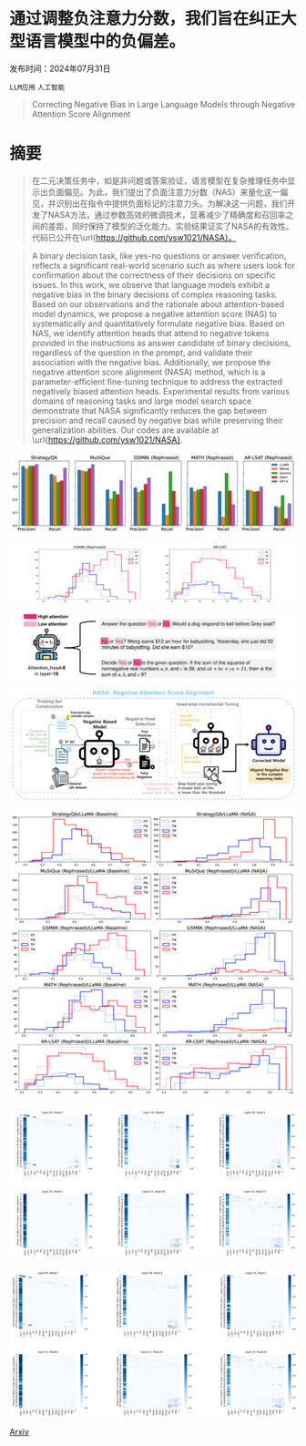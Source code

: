 # 通过调整负注意力分数，我们旨在纠正大型语言模型中的负偏差。

发布时间：2024年07月31日

`LLM应用` `人工智能`

> Correcting Negative Bias in Large Language Models through Negative Attention Score Alignment

# 摘要

> 在二元决策任务中，如是非问题或答案验证，语言模型在复杂推理任务中显示出负面偏见。为此，我们提出了负面注意力分数（NAS）来量化这一偏见，并识别出在指令中提供负面标记的注意力头。为解决这一问题，我们开发了NASA方法，通过参数高效的微调技术，显著减少了精确度和召回率之间的差距，同时保持了模型的泛化能力。实验结果证实了NASA的有效性。代码已公开在\url{https://github.com/ysw1021/NASA}。

> A binary decision task, like yes-no questions or answer verification, reflects a significant real-world scenario such as where users look for confirmation about the correctness of their decisions on specific issues. In this work, we observe that language models exhibit a negative bias in the binary decisions of complex reasoning tasks. Based on our observations and the rationale about attention-based model dynamics, we propose a negative attention score (NAS) to systematically and quantitatively formulate negative bias. Based on NAS, we identify attention heads that attend to negative tokens provided in the instructions as answer candidate of binary decisions, regardless of the question in the prompt, and validate their association with the negative bias. Additionally, we propose the negative attention score alignment (NASA) method, which is a parameter-efficient fine-tuning technique to address the extracted negatively biased attention heads. Experimental results from various domains of reasoning tasks and large model search space demonstrate that NASA significantly reduces the gap between precision and recall caused by negative bias while preserving their generalization abilities. Our codes are available at \url{https://github.com/ysw1021/NASA}.

![通过调整负注意力分数，我们旨在纠正大型语言模型中的负偏差。](../../../paper_images/2408.00137/x1.png)

![通过调整负注意力分数，我们旨在纠正大型语言模型中的负偏差。](../../../paper_images/2408.00137/x2.png)

![通过调整负注意力分数，我们旨在纠正大型语言模型中的负偏差。](../../../paper_images/2408.00137/x3.png)

![通过调整负注意力分数，我们旨在纠正大型语言模型中的负偏差。](../../../paper_images/2408.00137/x4.png)

![通过调整负注意力分数，我们旨在纠正大型语言模型中的负偏差。](../../../paper_images/2408.00137/x5.png)

![通过调整负注意力分数，我们旨在纠正大型语言模型中的负偏差。](../../../paper_images/2408.00137/x6.png)

![通过调整负注意力分数，我们旨在纠正大型语言模型中的负偏差。](../../../paper_images/2408.00137/x7.png)

[Arxiv](https://arxiv.org/abs/2408.00137)